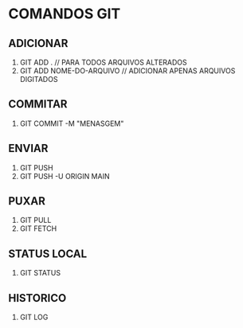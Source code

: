 # COMANDOS GIT

## ADICIONAR
1. GIT ADD . // PARA TODOS ARQUIVOS ALTERADOS
2. GIT ADD NOME-DO-ARQUIVO // ADICIONAR APENAS ARQUIVOS DIGITADOS

## COMMITAR
1. GIT COMMIT -M "MENASGEM"

## ENVIAR
1. GIT PUSH 
2. GIT PUSH -U ORIGIN MAIN

## PUXAR
1. GIT PULL
2. GIT FETCH

## STATUS LOCAL
1. GIT STATUS

## HISTORICO
1. GIT LOG